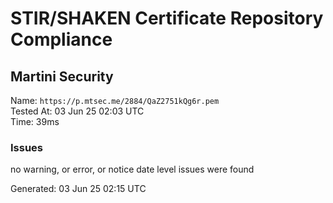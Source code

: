 # STIR/SHAKEN Certificate Repository Compliance

## Martini Security

Name: `https://p.mtsec.me/2884/QaZ2751kQg6r.pem`\
Tested At: 03 Jun 25 02:03 UTC\
Time: 39ms

### Issues

no warning, or error, or notice date level issues were found

Generated: 03 Jun 25 02:15 UTC
